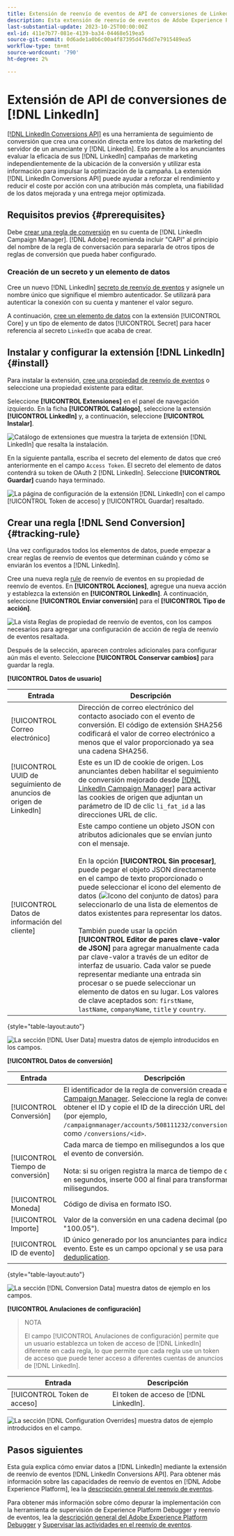 ```yaml
---
title: Extensión de reenvío de eventos de API de conversiones de LinkedIn
description: Esta extensión de reenvío de eventos de Adobe Experience Platform le permite medir el rendimiento de su campaña de marketing de LinkedIn.
last-substantial-update: 2023-10-25T00:00:00Z
exl-id: 411e7b77-081e-4139-ba34-04468e519ea5
source-git-commit: 0d6ade1a0b6c00a4f87395d476dd7e7915489ea5
workflow-type: tm+mt
source-wordcount: '790'
ht-degree: 2%

---
```


# Extensión de API de conversiones de [!DNL LinkedIn]

[[!DNL LinkedIn Conversions API]](https://learn.microsoft.com/en-us/linkedin/marketing/integrations/ads-reporting/conversions-api) es una herramienta de seguimiento de conversión que crea una conexión directa entre los datos de marketing del servidor de un anunciante y [!DNL LinkedIn]. Esto permite a los anunciantes evaluar la eficacia de sus [!DNL LinkedIn] campañas de marketing independientemente de la ubicación de la conversión y utilizar esta información para impulsar la optimización de la campaña. La extensión [!DNL LinkedIn Conversions API] puede ayudar a reforzar el rendimiento y reducir el coste por acción con una atribución más completa, una fiabilidad de los datos mejorada y una entrega mejor optimizada.

## Requisitos previos {#prerequisites}

Debe [crear una regla de conversión](https://www.linkedin.com/help/lms/answer/a1657171) en su cuenta de [!DNL LinkedIn Campaign Manager]. [!DNL Adobe] recomienda incluir &quot;CAPI&quot; al principio del nombre de la regla de conversación para separarla de otros tipos de reglas de conversión que pueda haber configurado.

### Creación de un secreto y un elemento de datos

Cree un nuevo [!DNL LinkedIn] [secreto de reenvío de eventos](../../../ui/event-forwarding/secrets.md) y asígnele un nombre único que signifique el miembro autenticador. Se utilizará para autenticar la conexión con su cuenta y mantener el valor seguro.

A continuación, [cree un elemento de datos](../../../ui/managing-resources/data-elements.md#create-a-data-element) con la extensión [!UICONTROL Core] y un tipo de elemento de datos [!UICONTROL Secret] para hacer referencia al secreto `LinkedIn` que acaba de crear.

## Instalar y configurar la extensión [!DNL LinkedIn] {#install}

Para instalar la extensión, [cree una propiedad de reenvío de eventos](../../../ui/event-forwarding/overview.md#properties) o seleccione una propiedad existente para editar.

Seleccione **[!UICONTROL Extensiones]** en el panel de navegación izquierdo. En la ficha **[!UICONTROL Catálogo]**, seleccione la extensión **[!UICONTROL LinkedIn]** y, a continuación, seleccione **[!UICONTROL Instalar]**.

![Catálogo de extensiones que muestra la tarjeta de extensión [!DNL LinkedIn] que resalta la instalación.](../../../images/extensions/server/linkedin/install-extension.png)

En la siguiente pantalla, escriba el secreto del elemento de datos que creó anteriormente en el campo `Access Token`. El secreto del elemento de datos contendrá su token de OAuth 2 [!DNL LinkedIn]. Seleccione **[!UICONTROL Guardar]** cuando haya terminado.

![La página de configuración de la extensión [!DNL LinkedIn] con el campo [!UICONTROL Token de acceso] y [!UICONTROL Guardar] resaltado.](../../../images/extensions/server/linkedin/configure-extension.png)

## Crear una regla [!DNL Send Conversion] {#tracking-rule}

Una vez configurados todos los elementos de datos, puede empezar a crear reglas de reenvío de eventos que determinan cuándo y cómo se enviarán los eventos a [!DNL LinkedIn].

Cree una nueva regla [rule](../../../ui/managing-resources/rules.md) de reenvío de eventos en su propiedad de reenvío de eventos. En **[!UICONTROL Acciones]**, agregue una nueva acción y establezca la extensión en **[!UICONTROL LinkedIn]**. A continuación, seleccione **[!UICONTROL Enviar conversión]** para el **[!UICONTROL Tipo de acción]**.

![La vista Reglas de propiedad de reenvío de eventos, con los campos necesarios para agregar una configuración de acción de regla de reenvío de eventos resaltada.](../../../images/extensions/server/linkedin/linkedin-event-action.png)

Después de la selección, aparecen controles adicionales para configurar aún más el evento. Seleccione **[!UICONTROL Conservar cambios]** para guardar la regla.

**[!UICONTROL Datos de usuario]**

| Entrada | Descripción |
| --- | --- |
| [!UICONTROL Correo electrónico] | Dirección de correo electrónico del contacto asociado con el evento de conversión. El código de extensión SHA256 codificará el valor de correo electrónico a menos que el valor proporcionado ya sea una cadena SHA256. |
| [!UICONTROL UUID de seguimiento de anuncios de origen de LinkedIn] | Este es un ID de cookie de origen. Los anunciantes deben habilitar el seguimiento de conversión mejorado desde [[!DNL LinkedIn Campaign Manager]](https://www.linkedin.com/help/lms/answer/a423304/enable-first-party-cookies-on-a-linkedin-insight-tag) para activar las cookies de origen que adjuntan un parámetro de ID de clic `li_fat_id` a las direcciones URL de clic. |
| [!UICONTROL Datos de información del cliente] | Este campo contiene un objeto JSON con atributos adicionales que se envían junto con el mensaje.<br><br>En la opción **[!UICONTROL Sin procesar]**, puede pegar el objeto JSON directamente en el campo de texto proporcionado o puede seleccionar el icono del elemento de datos (![Icono del conjunto de datos](../../../images/extensions/server/aws/data-element-icon.png)) para seleccionarlo de una lista de elementos de datos existentes para representar los datos.<br><br>También puede usar la opción **[!UICONTROL Editor de pares clave-valor de JSON]** para agregar manualmente cada par clave-valor a través de un editor de interfaz de usuario. Cada valor se puede representar mediante una entrada sin procesar o se puede seleccionar un elemento de datos en su lugar. Los valores de clave aceptados son: `firstName`, `lastName`, `companyName`, `title` y `country`. |

{style="table-layout:auto"}

![La sección [!DNL User Data] muestra datos de ejemplo introducidos en los campos.](../../../images/extensions/server/linkedin/configure-extension-user-data.png)

**[!UICONTROL Datos de conversión]**

| Entrada | Descripción |
| --- | --- |
| [!UICONTROL Conversión] | El identificador de la regla de conversión creada en [LinkedIn Campaign Manager](https://www.linkedin.com/help/lms/answer/a1657171). Seleccione la regla de conversión para obtener el ID y copie el ID de la dirección URL del explorador (por ejemplo, `/campaignmanager/accounts/508111232/conversions/15588877`) como `/conversions/<id>`. |
| [!UICONTROL Tiempo de conversión] | Cada marca de tiempo en milisegundos a los que se produjo el evento de conversión. <br><br> Nota: si su origen registra la marca de tiempo de conversión en segundos, inserte 000 al final para transformarla a milisegundos. |
| [!UICONTROL Moneda] | Código de divisa en formato ISO. |
| [!UICONTROL Importe] | Valor de la conversión en una cadena decimal (por ejemplo, &quot;100.05&quot;). |
| [!UICONTROL ID de evento] | ID único generado por los anunciantes para indicar cada evento. Este es un campo opcional y se usa para [deduplication](https://learn.microsoft.com/en-us/linkedin/marketing/conversions/deduplication?view=li-lms-2024-02). |

{style="table-layout:auto"}

![La sección [!DNL Conversion Data] muestra datos de ejemplo en los campos.](../../../images/extensions/server/linkedin/configure-extension-conversions-data.png)

**[!UICONTROL Anulaciones de configuración]**

>NOTA
>
>El campo [!UICONTROL Anulaciones de configuración] permite que un usuario establezca un token de acceso de [!DNL LinkedIn] diferente en cada regla, lo que permite que cada regla use un token de acceso que puede tener acceso a diferentes cuentas de anuncios de [!DNL LinkedIn].

| Entrada | Descripción |
| --- | --- |
| [!UICONTROL Token de acceso] | El token de acceso de [!DNL LinkedIn]. |

![La sección [!DNL Configuration Overrides] muestra datos de ejemplo introducidos en el campo.](../../../images/extensions/server/linkedin/configure-extension-configuration-override.png)

## Pasos siguientes

Esta guía explica cómo enviar datos a [!DNL LinkedIn] mediante la extensión de reenvío de eventos [!DNL LinkedIn Conversions API]. Para obtener más información sobre las capacidades de reenvío de eventos en [!DNL Adobe Experience Platform], lea la [descripción general del reenvío de eventos](../../../ui/event-forwarding/overview.md).

Para obtener más información sobre cómo depurar la implementación con la herramienta de supervisión de Experience Platform Debugger y reenvío de eventos, lea la [descripción general del Adobe Experience Platform Debugger](../../../../debugger/home.md) y [Supervisar las actividades en el reenvío de eventos](../../../ui/event-forwarding/monitoring.md).
